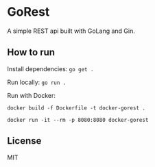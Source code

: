 # GoRest

A simple REST api built with GoLang and Gin.

## How to run

Install dependencies: `go get .`

Run locally: `go run .`

Run with Docker:

`docker build -f Dockerfile -t docker-gorest .`

`docker run -it --rm -p 8080:8080 docker-gorest`

## License

MIT
